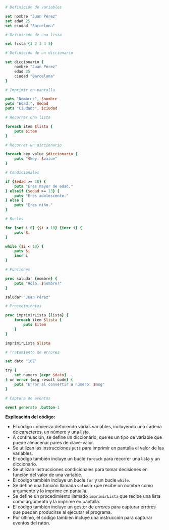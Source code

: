 ```tcl
# Definición de variables

set nombre "Juan Pérez"
set edad 25
set ciudad "Barcelona"

# Definición de una lista

set lista {1 2 3 4 5}

# Definición de un diccionario

set diccionario {
    nombre "Juan Pérez"
    edad 25
    ciudad "Barcelona"
}

# Imprimir en pantalla

puts "Nombre:", $nombre
puts "Edad:", $edad
puts "Ciudad:", $ciudad

# Recorrer una lista

foreach item $lista {
    puts $item
}

# Recorrer un diccionario

foreach key value $diccionario {
    puts "$key: $value"
}

# Condicionales

if {$edad >= 18} {
    puts "Eres mayor de edad."
} elseif {$edad >= 13} {
    puts "Eres adolescente."
} else {
    puts "Eres niño."
}

# Bucles

for {set i 0} {$i < 10} {incr i} {
    puts $i
}

while {$i < 10} {
    puts $i
    incr i
}

# Funciones

proc saludar {nombre} {
    puts "Hola, $nombre!"
}

saludar "Juan Pérez"

# Procedimientos

proc imprimirLista {lista} {
    foreach item $lista {
        puts $item
    }
}

imprimirLista $lista

# Tratamiento de errores

set dato "10Z"

try {
    set numero [expr $dato]
} on error {msg result code} {
    puts "Error al convertir a número: $msg"
}

# Captura de eventos

event generate .button-1
```

**Explicación del código:**

* El código comienza definiendo varias variables, incluyendo una cadena de caracteres, un número y una lista.
* A continuación, se define un diccionario, que es un tipo de variable que puede almacenar pares de clave-valor.
* Se utilizan las instrucciones `puts` para imprimir en pantalla el valor de las variables.
* El código también incluye un bucle `foreach` para recorrer una lista y un diccionario.
* Se utilizan instrucciones condicionales para tomar decisiones en función del valor de una variable.
* El código también incluye un bucle `for` y un bucle `while`.
* Se define una función llamada `saludar` que recibe un nombre como argumento y lo imprime en pantalla.
* Se define un procedimiento llamado `imprimirLista` que recibe una lista como argumento y la imprime en pantalla.
* El código también incluye un gestor de errores para capturar errores que puedan producirse al ejecutar el programa.
* Por último, el código también incluye una instrucción para capturar eventos del ratón.